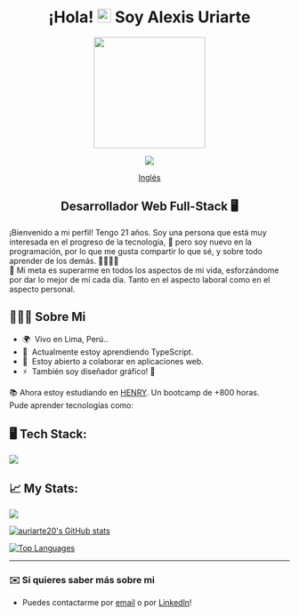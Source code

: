 <div align="center">

# ¡Hola! <img src="https://media.giphy.com/media/hvRJCLFzcasrR4ia7z/giphy.gif" width="25px"> Soy Alexis Uriarte </h1>

<img src="https://media2.giphy.com/media/zhYSVCirREeIZtONCI/giphy.gif?cid=ecf05e47fgjyv7k23bs3tpq8imq2tdf299yjveksn3ddl1uw&rid=giphy.gif" width=200 />

[![](https://visitcount.itsvg.in/api?id=Auriarte20&icon=5&color=0)](https://visitcount.itsvg.in)

[Inglés](./README.md)

## Desarrollador Web Full-Stack 🖥️

</div>

¡Bienvenido a mi perfil! Tengo 21 años. Soy una persona que está muy interesada en el progreso de la tecnología, 🚀 pero soy nuevo en la programación, por lo que me gusta compartir lo que sé, y sobre todo aprender de los demás. 🫱🏼‍🫲🏼 <br/>
🎯 Mi meta es superarme en todos los aspectos de mi vida, esforzándome por dar lo mejor de mí cada día. Tanto en el aspecto laboral como en el aspecto personal. 

## 🙋🏻‍♂️ Sobre Mi

* 🌍  Vivo en Lima, Perú..
* 🧠  Actualmente estoy aprendiendo TypeScript.
* 🤝  Estoy abierto a colaborar en aplicaciones web.
* ⚡  También soy diseñador gráfico! 🎨

📚 Ahora estoy estudiando en <a href="https://www.soyhenry.com" target="_blank">HENRY</a>. Un bootcamp de +800 horas. <br/>
Pude aprender tecnologías como:

## 🖥️ Tech Stack:
<p align="left">
  <a href="https://skillicons.dev">
    <img src="https://skillicons.dev/icons?i=js,html,css,react,redux,nodejs,express,postgres,git,md,ai,ps" />
  </a>
</p>

## 📈 My Stats:
<a href="http://www.github.com/auriarte20"><img src="https://github-readme-streak-stats.herokuapp.com/?user=auriarte20&stroke=0891b2&background=1c1917&ring=0891b2&fire=0891b2&currStreakNum=0891b2&currStreakLabel=0891b2&sideNums=0891b2&sideLabels=0891b2&dates=0891b2&hide_border=true" /></a>

<a href="http://www.github.com/auriarte20"><img src="https://github-readme-stats.vercel.app/api?username=auriarte20&show_icons=true&hide=&count_private=true&title_color=0891b2&text_color=0891b2&icon_color=0891b2&bg_color=1c1917&hide_border=true&show_icons=true" alt="auriarte20's GitHub stats" /></a>

<a href="https://github.com/auriarte20" align="left"><img src="https://github-readme-stats.vercel.app/api/top-langs/?username=auriarte20&langs_count=10&title_color=0891b2&text_color=0891b2&icon_color=0891b2&bg_color=1c1917&hide_border=true&locale=en&custom_title=Top%20%Languages" alt="Top Languages" /></a>

---

### ✉️ Si quieres saber más sobre mi
* Puedes contactarme por [email](mailto:uriarte2001alexis@gmail.com) o por [Linkedln](https://www.linkedin.com/in/Auriarte20/)!

